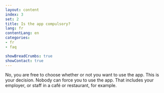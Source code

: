 ```yaml
---
layout: content
index: 3
set: 2
title: Is the app compulsory?
lang: fr
contentLang: en
categories:
- fr
- faq

showBreadCrumbs: true
showContact: true
---
```


No, you are free to choose whether or not you want to use the app. This is your decision. Nobody can force you to use the app. That includes your employer, or staff in a café or restaurant, for example.
